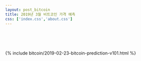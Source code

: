 ```yaml
---
layout: post_bitcoin
title: 2019년 3월 비트코인 가격 예측 
css: ['index.css','about.css']
---
```


<br>

<br>

<br>

{% include bitcoin/2019-02-23-bitcoin-prediction-v101.html %}